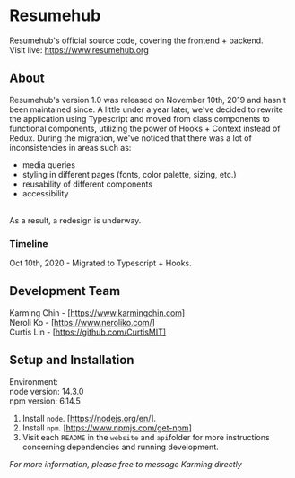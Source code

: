 # Resumehub

Resumehub's official source code, covering the frontend + backend.
<br/>
Visit live: https://www.resumehub.org

## About

Resumehub's version 1.0 was released on November 10th, 2019 and hasn't been maintained since. A little under a year later, we've decided to rewrite the application using Typescript and moved from class components to functional components, utilizing the power of Hooks + Context instead of Redux. During the migration, we've noticed that there was a lot of inconsistencies in areas such as:
<br/>

- media queries
- styling in different pages (fonts, color palette, sizing, etc.)
- reusability of different components
- accessibility

<br/>
As a result, a redesign is underway.

### Timeline

Oct 10th, 2020 - Migrated to Typescript + Hooks.

## Development Team

Karming Chin - [https://www.karmingchin.com]
<br/>
Neroli Ko - [https://www.neroliko.com/]
<br/>
Curtis Lin - [https://github.com/CurtisMIT]

## Setup and Installation

Environment:
<br/>
node version: 14.3.0
<br/>
npm version: 6.14.5

1. Install `node`. [https://nodejs.org/en/].
2. Install `npm`. [https://www.npmjs.com/get-npm]
3. Visit each `README` in the `website` and `api`folder for more instructions concerning dependencies and running development.

_For more information, please free to message Karming directly_
